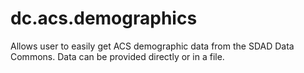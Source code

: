 # dc.acs.demographics

Allows user to easily get ACS demographic data from the SDAD Data Commons.  Data can be provided directly or in a file.
